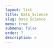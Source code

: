 ```yaml
---
layout: list
title: Data_Science
slug: Data_Science
menu: true
submenu: false
order: 7
description: >
---
```


